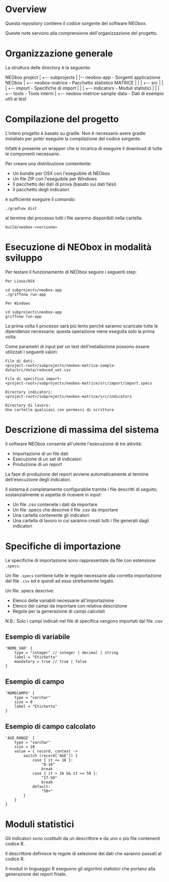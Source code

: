 Overview
========

Questa repository contiene il codice sorgente del software NEObox.

Queste note servono alla comprensione dell'organizzazione del progetto.

Organizzazione generale
=======================

La struttura delle directory è la seguente:

  NEObox project
  |
	+-- subprojects
		  |
	    |-- neobox-app                  - Sorgenti applicazione NEObox
	    |
	    +-- neobox-matrice              - Pacchetto statistico MATRICE
	    |   |
	    |   +-- src
	    |       |
	    |       +--  import             - Specifiche di import
	    |       |
	    |       +--  indicators         - Moduli statistici
	    |       |
	    |       +--  tools              - Tools interni
	    |
      +-- neobox-matrice-sample-data  - Dati di esempio utili ai test

Compilazione del progetto
=========================

L'intero progetto è basato su gradle. Non è necessario avere gradle installato per poter eseguire la compilazione del codice sorgente.

Infatti è presente un wrapper che si incarica di eseguire il download di tutte le componenti necessarie.

Per creare una distribuzione contentente:

* Un bundle per OSX con l'eseguibile di NEObox
* Un file ZIP con l'eseguibile per Windows
* Il pacchetto dei dati di prova (basato sui dati falsi)
* Il pacchetto degli indicatori

è sufficiente eseguire il comando:

    ./gradlew dist

al termine del processo tutti i file saranno disponibili nella cartella:

    build/neobox-<versione>    

Esecuzione di NEObox in modalità sviluppo
=========================================    

Per testare il funzionamento di NEObox seguire i seguenti step:

    Per Linux/OSX

    cd subprojects/neobox-app
    ./griffonw run-app

    Per Windows

    cd subprojects\neobox-app
    griffonw run-app

La prima volta il processo sarà più lento perchè saranno scaricate tutte le dipendenze necessarie; questa operazione viene eseguita solo la prima volta.  

Come parametri di input per un test dell'installazione possono essere utilizzati i seguenti valori:

    File di dati:
    <project-root>/subprojects/neobox-matrice-sample-data/src/data/reduced_set.csv
    
    File di specifica import:
    <project-root>/subprojects/neobox-matrice/src/import/import.specs
    
    Directory indicatori:
    <project-root>/subprojects/neobox-matrice/src/indicators
    
    Directory di lavoro:
    Una cartella qualsiasi con permessi di scrittura
    

Descrizione di massima del sistema
==================================

Il software NEObox consente all'utente l'esecuzione di tre attività:

* Importazione di un file dati
* Esecuzione di un set di indicatori
* Produzione di un report

La fase di produzione del report avviene automaticamente al termine dell'esecuzione degli indicatori.

Il sistema è completamente configurabile tramite i file descritti di seguito; sostanzialmente si aspetta di ricevere in input:

* Un file .csv contenete i dati da importare
* Un file .specs che descrive il file .csv da importare
* Una cartella contenente gli indicatori
* Una cartella di lavoro in cui saranno creati tutti i file generati dagli indicatori

Specifiche di importazione
==========================

Le specifiche di importazione sono rappresentate da file con estensione `.specs`.

Un file `.specs` contiene tutte le regole necessarie alla corretta importazione del file `.csv` ed è quindi ad esso strettamente legato.

Un file .specs descrive:

* Elenco delle variabili necessarie all'importazione
* Elenco dei campi da importare con relativa descrizione
* Regole per la generazione di campi calcolati

N.B.:
Solo i campi indicati nel file di specifica vengono importati dal file .csv

Esempio di variabile
--------------------

	'NOME_VAR' {
        type = "integer" // integer | decimal | string
        label = "Etichetta"
        mandatory = true // true | false
    }

Esempio di campo
----------------

	'NOMECAMPO' {
	    type = "varchar"
	    size = 8
	    label = "Etichetta"
	}

Esempio di campo calcolato
--------------------------

    'AGE_RANGE' {
        type = "varchar"
        size = 10
        value = { record, context ->
            switch (record['AGE']) {
                case { it <= 16 }:
                    "0-16"
                    break
                case { it > 16 && it <= 50 }:
                    "17-50"
                    break
                default:
                    "50+"
            }
        }
    }

Moduli statistici
=================

Gli indicatori sono costituiti da un descrittore e da uno o più file contenenti codice R.

Il descrittore definisce le regole di selezione dei dati che saranno passati al codice R.

Il moduli in linguaggio R eseguono gli algoritmi statistici che portano alla generazione del report finale.





